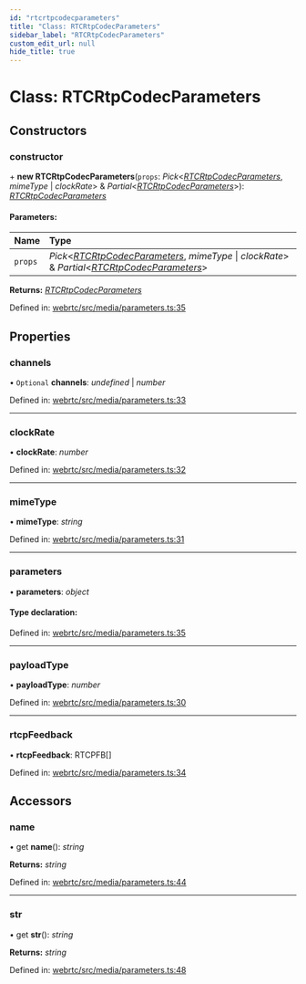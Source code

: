 ```yaml
---
id: "rtcrtpcodecparameters"
title: "Class: RTCRtpCodecParameters"
sidebar_label: "RTCRtpCodecParameters"
custom_edit_url: null
hide_title: true
---
```


# Class: RTCRtpCodecParameters

## Constructors

### constructor

\+ **new RTCRtpCodecParameters**(`props`: *Pick*<[*RTCRtpCodecParameters*](rtcrtpcodecparameters.md), *mimeType* \| *clockRate*\> & *Partial*<[*RTCRtpCodecParameters*](rtcrtpcodecparameters.md)\>): [*RTCRtpCodecParameters*](rtcrtpcodecparameters.md)

#### Parameters:

Name | Type |
:------ | :------ |
`props` | *Pick*<[*RTCRtpCodecParameters*](rtcrtpcodecparameters.md), *mimeType* \| *clockRate*\> & *Partial*<[*RTCRtpCodecParameters*](rtcrtpcodecparameters.md)\> |

**Returns:** [*RTCRtpCodecParameters*](rtcrtpcodecparameters.md)

Defined in: [webrtc/src/media/parameters.ts:35](https://github.com/shinyoshiaki/werift-webrtc/blob/2cffe94/packages/webrtc/src/media/parameters.ts#L35)

## Properties

### channels

• `Optional` **channels**: *undefined* \| *number*

Defined in: [webrtc/src/media/parameters.ts:33](https://github.com/shinyoshiaki/werift-webrtc/blob/2cffe94/packages/webrtc/src/media/parameters.ts#L33)

___

### clockRate

• **clockRate**: *number*

Defined in: [webrtc/src/media/parameters.ts:32](https://github.com/shinyoshiaki/werift-webrtc/blob/2cffe94/packages/webrtc/src/media/parameters.ts#L32)

___

### mimeType

• **mimeType**: *string*

Defined in: [webrtc/src/media/parameters.ts:31](https://github.com/shinyoshiaki/werift-webrtc/blob/2cffe94/packages/webrtc/src/media/parameters.ts#L31)

___

### parameters

• **parameters**: *object*

#### Type declaration:

Defined in: [webrtc/src/media/parameters.ts:35](https://github.com/shinyoshiaki/werift-webrtc/blob/2cffe94/packages/webrtc/src/media/parameters.ts#L35)

___

### payloadType

• **payloadType**: *number*

Defined in: [webrtc/src/media/parameters.ts:30](https://github.com/shinyoshiaki/werift-webrtc/blob/2cffe94/packages/webrtc/src/media/parameters.ts#L30)

___

### rtcpFeedback

• **rtcpFeedback**: RTCPFB[]

Defined in: [webrtc/src/media/parameters.ts:34](https://github.com/shinyoshiaki/werift-webrtc/blob/2cffe94/packages/webrtc/src/media/parameters.ts#L34)

## Accessors

### name

• get **name**(): *string*

**Returns:** *string*

Defined in: [webrtc/src/media/parameters.ts:44](https://github.com/shinyoshiaki/werift-webrtc/blob/2cffe94/packages/webrtc/src/media/parameters.ts#L44)

___

### str

• get **str**(): *string*

**Returns:** *string*

Defined in: [webrtc/src/media/parameters.ts:48](https://github.com/shinyoshiaki/werift-webrtc/blob/2cffe94/packages/webrtc/src/media/parameters.ts#L48)
